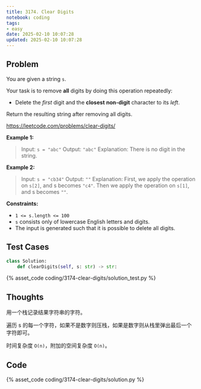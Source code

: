 ```yaml
---
title: 3174. Clear Digits
notebook: coding
tags:
- easy
date: 2025-02-10 10:07:28
updated: 2025-02-10 10:07:28
---
```

## Problem

You are given a string `s`.

Your task is to remove **all** digits by doing this operation repeatedly:

- Delete the _first_ digit and the **closest** **non-digit** character to its _left_.

Return the resulting string after removing all digits.

<https://leetcode.com/problems/clear-digits/>

**Example 1:**

> Input: `s = "abc"`
> Output: `"abc"`
> Explanation:
> There is no digit in the string.

**Example 2:**

> Input: `s = "cb34"`
> Output: `""`
> Explanation:
> First, we apply the operation on `s[2]`, and s becomes `"c4"`.
> Then we apply the operation on `s[1]`, and s becomes `""`.

**Constraints:**

- `1 <= s.length <= 100`
- `s` consists only of lowercase English letters and digits.
- The input is generated such that it is possible to delete all digits.

## Test Cases

``` python
class Solution:
    def clearDigits(self, s: str) -> str:
```

{% asset_code coding/3174-clear-digits/solution_test.py %}

## Thoughts

用一个栈记录结果字符串的字符。

遍历 s 的每一个字符，如果不是数字则压栈，如果是数字则从栈里弹出最后一个字符即可。

时间复杂度 `O(n)`，附加的空间复杂度 `O(n)`。

## Code

{% asset_code coding/3174-clear-digits/solution.py %}
